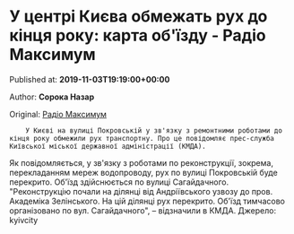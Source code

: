 
# У центрі Києва обмежать рух до кінця року: карта об'їзду - Радіо Максимум

Published at: **2019-11-03T19:19:00+00:00**

Author: **Сорока Назар**

Original: [Радіо Максимум](https://maximum.fm/u-centri-kiyeva-obmezhat-ruh-do-kincya-roku-karta-obyizdu_n168997)


        У Києві на вулиці Покровській у зв'язку з ремонтними роботами до кінця року обмежили рух транспортну. Про це повідомляє прес-служба Київської міської державної адміністрації (КМДА).
      
Як повідомляється, у зв'язку з роботами по реконструкції, зокрема, перекладанням мереж водопроводу, рух по вулиці Покровській буде перекрито. Об'їзд здійснюється по вулиці Сагайдачного.
"Реконструкцію почали на ділянці від Андріївського узвозу до пров. Академіка Зелінського. На цій ділянці рух перекрито. Об'їзд тимчасово організовано по вул. Сагайдачного", – відзначили в КМДА.
Джерело: kyivcity
